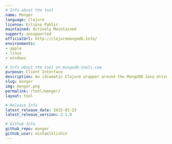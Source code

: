 ```yaml
---
# Info about the tool
name: Monger
language: Clojure
license: Eclipse Public
maintained: Actively Maintained
support: unsupported
officialUrl: http://clojuremongodb.info/
environments:
- apple
- linux
- windows

# Info about the tool on mongodb-tools.com
purpose: Client Interface
description: An idiomatic Clojure wrapper around the MongoDB Java driver.
slug: monger
img: monger.png
permalink: /tool/monger/
layout: tool

# Release Info
latest_release_date: 2015-02-23
latest_release_version: 2.1.0

# Github Info
github_repo: monger
github_user: michaelklishin
---
```


